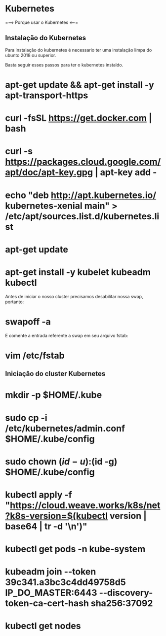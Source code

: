 # Kubernetes
===> Porque usar o Kubernetes <===

## Instalação do Kubernetes

Para instalação do kubernetes é  necessario ter uma instalação limpa do ubunto 2018 ou superior.

Basta seguir esses passos para ter o kubernetes instaldo.

# apt-get update && apt-get install -y apt-transport-https

# curl -fsSL https://get.docker.com | bash

# curl -s https://packages.cloud.google.com/apt/doc/apt-key.gpg | apt-key add -

# echo "deb http://apt.kubernetes.io/ kubernetes-xenial main" > /etc/apt/sources.list.d/kubernetes.list

# apt-get update

# apt-get install -y kubelet kubeadm kubectl

Antes de iniciar o nosso cluster precisamos desabilitar nossa swap, portanto:

# swapoff -a


E comente a entrada referente a swap em seu arquivo fstab:

# vim /etc/fstab

## Iniciação do cluster Kubernetes

# mkdir -p $HOME/.kube

# sudo cp -i /etc/kubernetes/admin.conf $HOME/.kube/config

# sudo chown $(id -u):$(id -g) $HOME/.kube/config

# kubectl apply -f "https://cloud.weave.works/k8s/net?k8s-version=$(kubectl version | base64 | tr -d '\n')"

# kubectl get pods -n kube-system

# kubeadm join --token 39c341.a3bc3c4dd49758d5 IP_DO_MASTER:6443 --discovery-token-ca-cert-hash sha256:37092 

# kubectl get nodes

